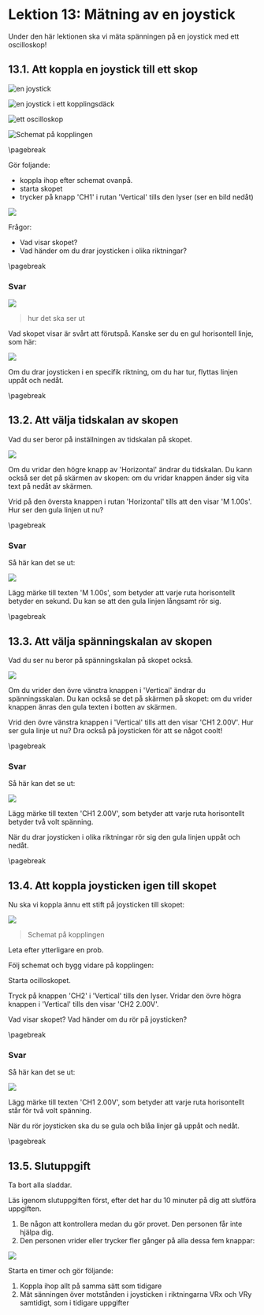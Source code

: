 # Lektion 13: Mätning av en joystick

Under den här lektionen ska vi mäta spänningen på en joystick med ett oscilloskop!

## 13.1. Att koppla en joystick till ett skop

![en joystick](maetening_av_en_joystick_verkligheten_isometriskt.jpg)

![en joystick i ett kopplingsdäck](maetening_av_en_joystick_verkligheten_anslutning.jpg)

![ett oscilloskop](maetening_av_en_joystick_scope_verkligheten.jpg)

![Schemat på kopplingen](maetening_av_en_joystick_schema_1.png)

\pagebreak

Gör foljande:

- koppla ihop efter schemat ovanpå.
- starta skopet
- trycker på knapp 'CH1' i rutan 'Vertical' tills den lyser (ser en bild nedåt)

![](maetening_av_en_joystick_ver_skaleringsknapp_1.jpg)

Frågor:

- Vad visar skopet? 
- Vad händer om du drar joysticken i olika riktningar?

\pagebreak

### Svar

![](maetening_av_en_joystick_verkligheten_1.jpg)

> hur det ska ser ut

Vad skopet visar är svårt att förutspå.
Kanske ser du en gul horisontell linje, som här:

![](maetening_av_en_joystick_bild_2_5v.jpg)

Om du drar joysticken i en specifik riktning, om du har tur, 
flyttas linjen uppåt och nedåt.

\pagebreak

## 13.2. Att välja tidskalan av skopen

Vad du ser beror på inställningen av tidskalan på skopet.

![](maetening_av_en_joystick_hor_skaleringsknapp.jpg)

Om du vridar den högre knapp av 'Horizontal' ändrar du tidskalan.
Du kann också ser det på skärmen av skopen:
om du vridar knappen änder sig vita text på nedåt av skärmen.

Vrid på den översta knappen i rutan 'Horizontal' tills att den visar 'M 1.00s'.
Hur ser den gula linjen ut nu?

\pagebreak

### Svar

Så här kan det se ut:

![](maetening_av_en_joystick_bild.jpg)

Lägg märke till texten 'M 1.00s', som betyder att varje ruta horisontellt betyder en sekund. 
Du kan se att den gula linjen långsamt rör sig.

\pagebreak

## 13.3. Att välja spänningskalan av skopen

Vad du ser nu beror på spänningskalan på skopet också.

![](maetening_av_en_joystick_ver_skaleringsknapp_1.jpg)

Om du vrider den övre vänstra knappen i 'Vertical'
ändrar du spänningsskalan.
Du kan också se det på skärmen på skopet:
om du vrider knappen änras den gula texten i botten av skärmen.

Vrid den övre vänstra knappen i 'Vertical' tills att den visar 'CH1 2.00V'.
Hur ser gula linje ut nu? Dra också på joysticken för att se något coolt!

\pagebreak

### Svar

Så här kan det se ut:

![](maetening_av_en_joystick_bild.jpg)

Lägg märke till texten 'CH1 2.00V', som betyder att varje ruta horisontellt
betyder två volt spänning.

När du drar joysticken i olika riktningar rör sig den gula linjen uppåt och nedåt.

\pagebreak

## 13.4. Att koppla joysticken igen till skopet

Nu ska vi koppla ännu ett stift på joysticken till skopet:

![](maetening_av_en_joystick_schema_2.png)
> Schemat på kopplingen

Leta efter ytterligare en prob.

Följ schemat och bygg vidare på kopplingen:

Starta ocilloskopet. 

Tryck på knappen 'CH2' i 'Vertical' tills den lyser.
Vridar den övre högra knappen i 'Vertical' tills den visar 'CH2 2.00V'.

Vad visar skopet? Vad händer om du rör på joysticken?

\pagebreak

### Svar

Så här kan det se ut:

![](maetening_av_en_joystick_bild_2_chs.jpg)

Lägg märke till texten 'CH1 2.00V', som betyder att varje ruta horisontellt
står för två volt spänning.

När du rör joysticken ska du se gula och blåa linjer gå uppåt och nedåt.

\pagebreak

## 13.5. Slutuppgift

Ta bort alla sladdar.

Läs igenom slutuppgiften först, efter det har du 10 minuter på dig att slutföra uppgiften.

1. Be någon att kontrollera medan du gör provet. Den personen får inte hjälpa dig.
1. Den personen vrider eller trycker fler gånger på alla dessa fem knappar:

![](maetening_av_en_joystick_knappar_att_aendra.jpg)

Starta en timer och gör följande:

1. Koppla ihop allt på samma sätt som tidigare
1. Mät sänningen över motstånden i joysticken i riktningarna VRx och VRy samtidigt, som i tidigare uppgifter
